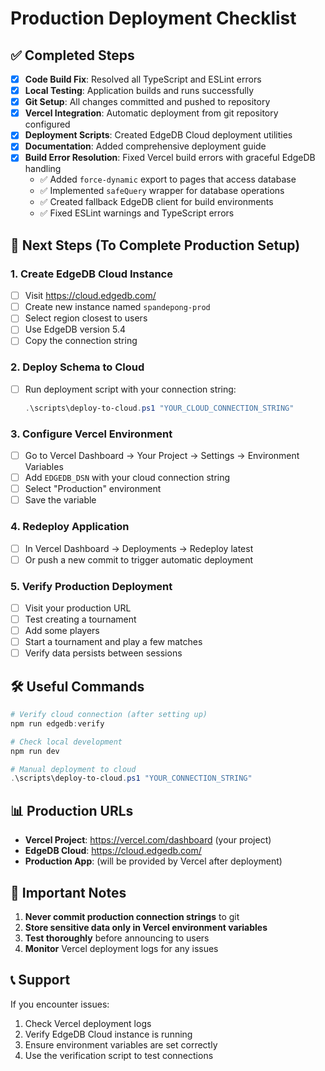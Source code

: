 # Production Deployment Checklist

## ✅ Completed Steps

- [x] **Code Build Fix**: Resolved all TypeScript and ESLint errors
- [x] **Local Testing**: Application builds and runs successfully
- [x] **Git Setup**: All changes committed and pushed to repository
- [x] **Vercel Integration**: Automatic deployment from git repository configured
- [x] **Deployment Scripts**: Created EdgeDB Cloud deployment utilities
- [x] **Documentation**: Added comprehensive deployment guide
- [x] **Build Error Resolution**: Fixed Vercel build errors with graceful EdgeDB handling
  - ✅ Added `force-dynamic` export to pages that access database
  - ✅ Implemented `safeQuery` wrapper for database operations
  - ✅ Created fallback EdgeDB client for build environments
  - ✅ Fixed ESLint warnings and TypeScript errors

## 🔄 Next Steps (To Complete Production Setup)

### 1. Create EdgeDB Cloud Instance
- [ ] Visit https://cloud.edgedb.com/
- [ ] Create new instance named `spandepong-prod`
- [ ] Select region closest to users
- [ ] Use EdgeDB version 5.4
- [ ] Copy the connection string

### 2. Deploy Schema to Cloud
- [ ] Run deployment script with your connection string:
  ```powershell
  .\scripts\deploy-to-cloud.ps1 "YOUR_CLOUD_CONNECTION_STRING"
  ```

### 3. Configure Vercel Environment
- [ ] Go to Vercel Dashboard → Your Project → Settings → Environment Variables
- [ ] Add `EDGEDB_DSN` with your cloud connection string
- [ ] Select "Production" environment
- [ ] Save the variable

### 4. Redeploy Application
- [ ] In Vercel Dashboard → Deployments → Redeploy latest
- [ ] Or push a new commit to trigger automatic deployment

### 5. Verify Production Deployment
- [ ] Visit your production URL
- [ ] Test creating a tournament
- [ ] Add some players
- [ ] Start a tournament and play a few matches
- [ ] Verify data persists between sessions

## 🛠️ Useful Commands

```powershell
# Verify cloud connection (after setting up)
npm run edgedb:verify

# Check local development
npm run dev

# Manual deployment to cloud
.\scripts\deploy-to-cloud.ps1 "YOUR_CONNECTION_STRING"
```

## 📊 Production URLs

- **Vercel Project**: https://vercel.com/dashboard (your project)
- **EdgeDB Cloud**: https://cloud.edgedb.com/
- **Production App**: (will be provided by Vercel after deployment)

## 🚨 Important Notes

1. **Never commit production connection strings** to git
2. **Store sensitive data only in Vercel environment variables**
3. **Test thoroughly** before announcing to users
4. **Monitor** Vercel deployment logs for any issues

## 📞 Support

If you encounter issues:
1. Check Vercel deployment logs
2. Verify EdgeDB Cloud instance is running
3. Ensure environment variables are set correctly
4. Use the verification script to test connections
